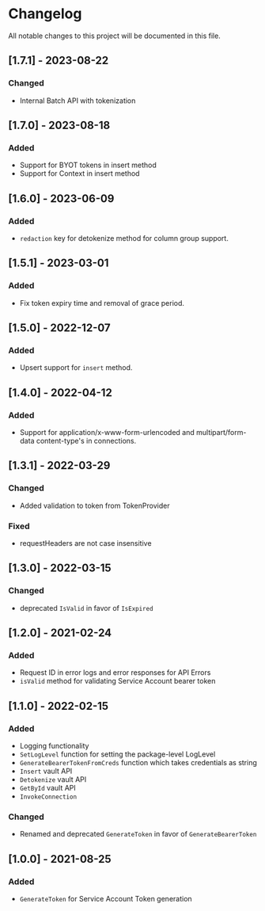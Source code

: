 # Changelog

All notable changes to this project will be documented in this file.

## [1.7.1] - 2023-08-22
### Changed
-  Internal Batch API with tokenization

## [1.7.0] - 2023-08-18
### Added
- Support for BYOT tokens in insert method
- Support for Context in insert method

## [1.6.0] - 2023-06-09
### Added
- `redaction` key for detokenize method for column group support.

## [1.5.1] - 2023-03-01
### Added
- Fix token expiry time and removal of grace period.

## [1.5.0] - 2022-12-07
### Added
- Upsert support for `insert` method.


## [1.4.0] - 2022-04-12

### Added
- Support for application/x-www-form-urlencoded and multipart/form-data content-type's in connections.

## [1.3.1] - 2022-03-29

### Changed
- Added validation to token from TokenProvider

### Fixed 
-  requestHeaders are not case insensitive

## [1.3.0] - 2022-03-15

### Changed
- deprecated `IsValid` in favor of `IsExpired`

## [1.2.0] - 2021-02-24

### Added
- Request ID in error logs and error responses for API Errors
- `isValid` method for validating Service Account bearer token

## [1.1.0] - 2022-02-15

### Added
-  Logging functionality
- `SetLogLevel` function for setting the package-level LogLevel
- `GenerateBearerTokenFromCreds` function which takes credentials as string
- `Insert` vault API
- `Detokenize` vault API
- `GetById` vault API
- `InvokeConnection`

### Changed
- Renamed and deprecated `GenerateToken` in favor of `GenerateBearerToken`

## [1.0.0] - 2021-08-25

### Added
-  `GenerateToken` for Service Account Token generation 
